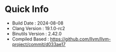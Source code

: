 # Quick Info
* Build Date : 2024-08-08
* Clang Version : 19.1.0-rc2
* Binutils Version : 2.42.0
* Compiled Based : https://github.com/llvm/llvm-project/commit/d033ae17
